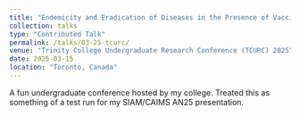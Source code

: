 ```yaml
---
title: "Endemicity and Eradication of Diseases in the Presence of Vaccination and Reinfection in a SEIRV Model"
collection: talks
type: "Contributed Talk"
permalink: /talks/03-25-tcurc/
venue: "Trinity College Undergraduate Research Conference (TCURC) 2025"
date: 2025-03-15
location: "Toronto, Canada"
---
```


A fun undergraduate conference hosted by my college. Treated this as something of a test run for my SIAM/CAIMS AN25 presentation.